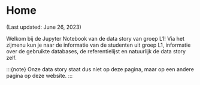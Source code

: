 # Home

(Last updated: June 26, 2023)

Welkom bij de Jupyter Notebook van de data story van groep L1! Via het zijmenu kun je naar de informatie van de studenten uit groep L1, informatie over de gebruikte databases, de referentielijst en natuurlijk de data story zelf.

:::{note}
Onze data story staat dus niet op deze pagina, maar op een andere pagina op deze website.
:::
